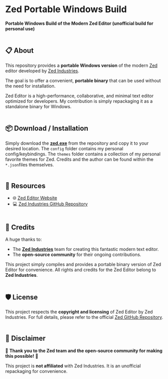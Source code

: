 # Zed Portable Windows Build 
**Portable Windows Build of the Modern Zed Editor (unofficial build for personal use)**
<br></br>

## 📋 About

This repository provides a **portable Windows version** of the modern [Zed](https://zed.dev) editor developed by [Zed Industries](https://github.com/zed-industries/zed). 

The goal is to offer a convenient, **portable binary** that can be used without the need for installation.

Zed Editor is a high-performance, collaborative, and minimal text editor optimized for developers. My contribution is simply repackaging it as a standalone binary for Windows.
<br></br>

## 📦 Download / Installation

Simply download the **[zed.exe](https://github.com/Julian-Bruyers/zed/raw/refs/heads/main/zed.exe)** from the repository and copy it to your desired location. The `config` folder contains my personal config/keybindings. The `themes` folder contains
a collection of my personal favorite themes for Zed. Credits and the author can be found within the `*.json`files themselves.
<br></br>

## 🔗 Resources
- 🌐 [Zed Editor Website](https://zed.dev)
- 💻 [Zed Industries GitHub Repository](https://github.com/zed-industries/zed)
<br></br>

## 🙏 Credits

A huge thanks to:
- The **[Zed Industries](https://zed.dev)** team for creating this fantastic modern text editor.
- The **open-source community** for their ongoing contributions.

This project simply compiles and provides a portable binary version of Zed Editor for convenience. All rights and credits for the Zed Editor belong to **Zed Industries**.
<br></br>

## 🛡️ License

This project respects the **copyright and licensing** of Zed Editor by Zed Industries. For full details, please refer to the official [Zed GitHub Repository](https://github.com/zed-industries/zed).
<br></br>

## 💬 Disclaimer

📣 **Thank you to the Zed team and the open-source community for making this possible!** 📣

This project is **not affiliated** with Zed Industries. It is an unofficial repackaging for convenience.
